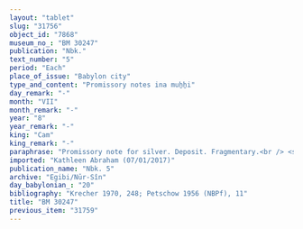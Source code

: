 ```yaml
---
layout: "tablet"
slug: "31756"
object_id: "7868"
museum_no_: "BM 30247"
publication: "Nbk."
text_number: "5"
period: "Each"
place_of_issue: "Babylon city"
type_and_content: "Promissory notes ina muẖẖi"
day_remark: "-"
month: "VII"
month_remark: "-"
year: "8"
year_remark: "-"
king: "Cam"
king_remark: "-"
paraphrase: "Promissory note for silver. Deposit. Fragmentary.<br /> <strong>B</strong> owes [broken amount of mina(s)] and 17 shekels of medium quality silver, of which one-eighth is alloy to <strong>A</strong>, to be delivered in Kislīm (IX) [&hellip;]. It is silver that had been given in trust (<em>puqudd&ucirc;</em>) (by <strong>A</strong> to <strong>B</strong>).<br /> &nbsp;<br /> <strong>A</strong>=Itti-Marduk-balāṭu/Nab&ucirc;-ahhē-iddin//Egibi; <strong>B</strong>=Ahhē-iddin-Marduk/Būṣu"
imported: "Kathleen Abraham (07/01/2017)"
publication_name: "Nbk. 5"
archive: "Egibi/Nūr-Sîn"
day_babylonian_: "20"
bibliography: "Krecher 1970, 248; Petschow 1956 (NBPf), 11"
title: "BM 30247"
previous_item: "31759"
---
```

